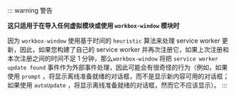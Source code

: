 ::: warning 警告

**这只适用于在导入任何虚拟模块或使用 `workbox-window` 模块时**

因为 `workbox-window` 使用基于时间的 `heuristic` 算法来处理 service worker 更新，因此，如果您构建了自己的 service worker 并再次注册它，如果上次注册和本次注册之间的时间不足 1 分钟，那么`workbox-window` 将把 `service worker update found` 事件作为外部事件处理，因此可能会有很奇怪的行为（例如，如果使用 `prompt` ，将显示离线准备就绪的对话框，而不是显示新内容可用的对话框；如果使用 `autoUpdate` ，将显示离线准备就绪的对话框，然而它不应该显示）。
:::
